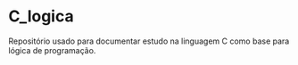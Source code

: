 # C_logica
Repositório usado para documentar estudo na linguagem C como base para lógica de programação.
